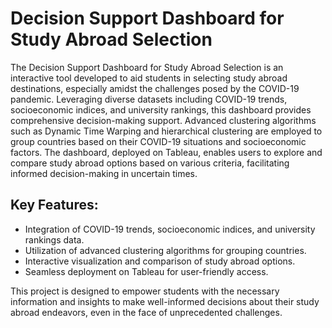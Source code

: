 # Decision Support Dashboard for Study Abroad Selection

The Decision Support Dashboard for Study Abroad Selection is an interactive tool developed to aid students in selecting study abroad destinations, especially amidst the challenges posed by the COVID-19 pandemic. Leveraging diverse datasets including COVID-19 trends, socioeconomic indices, and university rankings, this dashboard provides comprehensive decision-making support. Advanced clustering algorithms such as Dynamic Time Warping and hierarchical clustering are employed to group countries based on their COVID-19 situations and socioeconomic factors. The dashboard, deployed on Tableau, enables users to explore and compare study abroad options based on various criteria, facilitating informed decision-making in uncertain times.

## Key Features:

* Integration of COVID-19 trends, socioeconomic indices, and university rankings data.
* Utilization of advanced clustering algorithms for grouping countries.
* Interactive visualization and comparison of study abroad options.
* Seamless deployment on Tableau for user-friendly access.

This project is designed to empower students with the necessary information and insights to make well-informed decisions about their study abroad endeavors, even in the face of unprecedented challenges.
